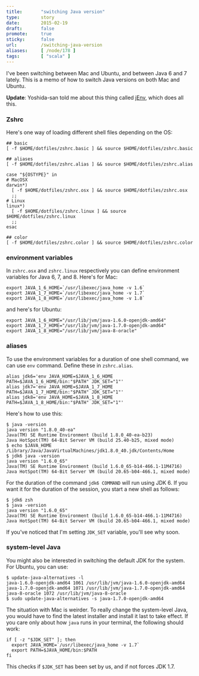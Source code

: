 ```yaml
---
title:       "switching Java version"
type:        story
date:        2015-02-19
draft:       false
promote:     true
sticky:      false
url:         /switching-java-version
aliases:     [ /node/178 ]
tags:        [ "scala" ]
---
```


I've been switching between Mac and Ubuntu, and between Java 6 and 7 lately.
This is a memo of how to switch Java versions on both Mac and Ubuntu.

**Update**: Yoshida-san told me about this thing called [jEnv](http://www.jenv.be/), which does all this.

### Zshrc

Here's one way of loading different shell files depending on the OS:

    ## basic
    [ -f $HOME/dotfiles/zshrc.basic ] && source $HOME/dotfiles/zshrc.basic
     
    ## aliases
    [ -f $HOME/dotfiles/zshrc.alias ] && source $HOME/dotfiles/zshrc.alias
     
    case "${OSTYPE}" in
    # MacOSX
    darwin*)
      [ -f $HOME/dotfiles/zshrc.osx ] && source $HOME/dotfiles/zshrc.osx
      ;;
    # Linux
    linux*)
      [ -f $HOME/dotfiles/zshrc.linux ] && source $HOME/dotfiles/zshrc.linux
      ;;
    esac
     
    ## color
    [ -f $HOME/dotfiles/zshrc.color ] && source $HOME/dotfiles/zshrc.color

### environment variables

In `zshrc.osx` and `zshrc.linux` respectively you can define environment variables for Java 6, 7, and 8. Here's for Mac:

    export JAVA_1_6_HOME=`/usr/libexec/java_home -v 1.6`
    export JAVA_1_7_HOME=`/usr/libexec/java_home -v 1.7`
    export JAVA_1_8_HOME=`/usr/libexec/java_home -v 1.8`

and here's for Ubuntu:

    export JAVA_1_6_HOME="/usr/lib/jvm/java-1.6.0-openjdk-amd64"
    export JAVA_1_7_HOME="/usr/lib/jvm/java-1.7.0-openjdk-amd64"
    export JAVA_1_8_HOME="/usr/lib/jvm/java-8-oracle"

### aliases

To use the environment variables for a duration of one shell command, we can use `env` command. Define these in `zshrc.alias`.

    alias jdk6='env JAVA_HOME=$JAVA_1_6_HOME PATH=$JAVA_1_6_HOME/bin:"$PATH" JDK_SET="1"'
    alias jdk7='env JAVA_HOME=$JAVA_1_7_HOME PATH=$JAVA_1_7_HOME/bin:"$PATH" JDK_SET="1"'
    alias jdk8='env JAVA_HOME=$JAVA_1_8_HOME PATH=$JAVA_1_8_HOME/bin:"$PATH" JDK_SET="1"'

Here's how to use this:

    $ java -version
    java version "1.8.0_40-ea"
    Java(TM) SE Runtime Environment (build 1.8.0_40-ea-b23)
    Java HotSpot(TM) 64-Bit Server VM (build 25.40-b25, mixed mode)
    $ echo $JAVA_HOME
    /Library/Java/JavaVirtualMachines/jdk1.8.0_40.jdk/Contents/Home
    $ jdk6 java -version
    java version "1.6.0_65"
    Java(TM) SE Runtime Environment (build 1.6.0_65-b14-466.1-11M4716)
    Java HotSpot(TM) 64-Bit Server VM (build 20.65-b04-466.1, mixed mode)

For the duration of the command `jdk6 COMMAND` will run using JDK 6. If you want it for the duration of the session, you start a new shell as follows:

    $ jdk6 zsh
    $ java -version
    java version "1.6.0_65"
    Java(TM) SE Runtime Environment (build 1.6.0_65-b14-466.1-11M4716)
    Java HotSpot(TM) 64-Bit Server VM (build 20.65-b04-466.1, mixed mode)

If you've noticed that I'm setting `JDK_SET` variable, you'll see why soon.

### system-level Java

You might also be interested in switching the default JDK for the system. For Ubuntu, you can use:

    $ update-java-alternatives -l
    java-1.6.0-openjdk-amd64 1061 /usr/lib/jvm/java-1.6.0-openjdk-amd64
    java-1.7.0-openjdk-amd64 1071 /usr/lib/jvm/java-1.7.0-openjdk-amd64
    java-8-oracle 1072 /usr/lib/jvm/java-8-oracle
    $ sudo update-java-alternatives -s java-1.7.0-openjdk-amd64

The situation with Mac is weirder. To really change the system-level Java, you would have to find the latest installer and install it last to take effect. If you care only about how `java` runs in your terminal, the following should work:

    if [ -z "$JDK_SET" ]; then
      export JAVA_HOME=`/usr/libexec/java_home -v 1.7`
      export PATH=$JAVA_HOME/bin:$PATH
    fi

This checks if `$JDK_SET` has been set by us, and if not forces JDK 1.7.

